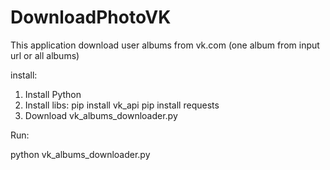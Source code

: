 # DownloadPhotoVK

This application download user albums from vk.com (one album from input url or all albums)

install:
1. Install Python
2. Install libs:
  pip install vk_api
  pip install requests
3. Download vk_albums_downloader.py

Run: 

python vk_albums_downloader.py
